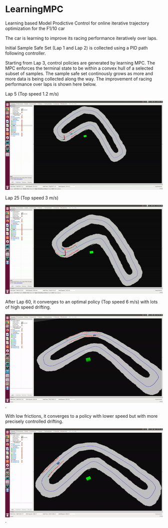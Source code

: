 # LearningMPC
Learning based Model Prodictive Control for online iterative trajectory optimization for the F1/10 car 

The car is learning to improve its racing performance iteratively over laps.

Initial Sample Safe Set (Lap 1 and Lap 2) is collected using a PID path following controller.

Starting from Lap 3, control policies are generated by learning MPC. The MPC enforces the terminal state to be within a convex hull of a selected subset of samples. The sample safe set continously grows as more and more data is being collected along the way. The improvement of racing performance over laps is shown here below.

Lap 5 (Top speed 1.2 m/s)

![](media/lap5.gif)

Lap 25 (Top speed 3 m/s)

![](media/lap25.gif)

After Lap 60, it converges to an optimal policy (Top speed 6 m/s) with lots of high speed drifting.

![](media/lap60_converged_drifting.gif).

With low frictions, it converges to a policy with lower speed but with more precisely controlled drifting.

![](media/drifting_low_friction.gif).


